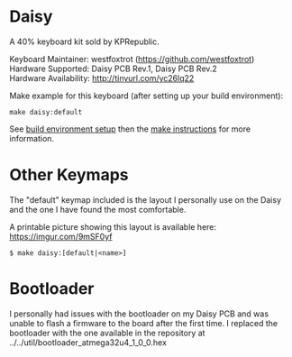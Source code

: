 # Daisy

A 40% keyboard kit sold by KPRepublic.

Keyboard Maintainer: westfoxtrot (https://github.com/westfoxtrot)  
Hardware Supported: Daisy PCB Rev.1, Daisy PCB Rev.2  
Hardware Availability: http://tinyurl.com/yc26lq22

Make example for this keyboard (after setting up your build environment):

    make daisy:default

See [build environment setup](https://docs.qmk.fm/#/getting_started_build_tools) then the [make instructions](https://docs.qmk.fm/#/getting_started_make_guide) for more information.


# Other Keymaps

The "default" keymap included is the layout I personally use on the Daisy and the one I have found the most comfortable.

A printable picture showing this layout is available here: https://imgur.com/9mSF0yf


```
$ make daisy:[default|<name>]
```

# Bootloader

I personally had issues with the bootloader on my Daisy PCB and was unable to flash a firmware to the board after the first time. I replaced the bootloader with the one available in the repository at ../../util/bootloader_atmega32u4_1_0_0.hex
